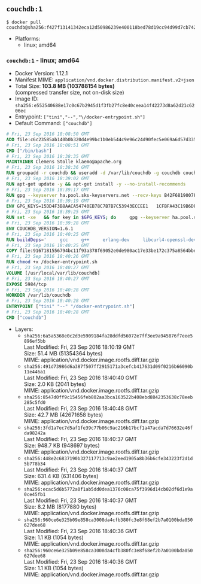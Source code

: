 ## `couchdb:1`

```console
$ docker pull couchdb@sha256:f427f13141342eca12d50986239e400118bed78d19cc94d99d7cb74208f14c41
```

-	Platforms:
	-	linux; amd64

### `couchdb:1` - linux; amd64

-	Docker Version: 1.12.1
-	Manifest MIME: `application/vnd.docker.distribution.manifest.v2+json`
-	Total Size: **103.8 MB (103788154 bytes)**  
	(compressed transfer size, not on-disk size)
-	Image ID: `sha256:e552540688e17c0c67b2945d1f3fb27fc8e40ceea14f42273d8a62d21c6206ec`
-	Entrypoint: `["tini","--","\/docker-entrypoint.sh"]`
-	Default Command: `["couchdb"]`

```dockerfile
# Fri, 23 Sep 2016 18:08:50 GMT
ADD file:c6c23585ab140b0b320d4e99bc1b0eb544c9e96c24d90fec5e069a6d57d335ca in / 
# Fri, 23 Sep 2016 18:08:51 GMT
CMD ["/bin/bash"]
# Fri, 23 Sep 2016 18:38:35 GMT
MAINTAINER Clemens Stolle klaemo@apache.org
# Fri, 23 Sep 2016 18:38:36 GMT
RUN groupadd -r couchdb && useradd -d /var/lib/couchdb -g couchdb couchdb
# Fri, 23 Sep 2016 18:39:02 GMT
RUN apt-get update -y && apt-get install -y --no-install-recommends     ca-certificates     curl     erlang-nox     libicu52     libmozjs185-1.0     libnspr4     libnspr4-0d   && rm -rf /var/lib/apt/lists/*
# Fri, 23 Sep 2016 18:39:17 GMT
RUN gpg --keyserver ha.pool.sks-keyservers.net --recv-keys B42F6819007F00F88E364FD4036A9C25BF357DD4   && curl -o /usr/local/bin/gosu -fSL "https://github.com/tianon/gosu/releases/download/1.7/gosu-$(dpkg --print-architecture)"   && curl -o /usr/local/bin/gosu.asc -fSL "https://github.com/tianon/gosu/releases/download/1.7/gosu-$(dpkg --print-architecture).asc"   && gpg --verify /usr/local/bin/gosu.asc   && rm /usr/local/bin/gosu.asc   && chmod +x /usr/local/bin/gosu   && gpg --keyserver ha.pool.sks-keyservers.net --recv-keys 6380DC428747F6C393FEACA59A84159D7001A4E5   && curl -o /usr/local/bin/tini -fSL "https://github.com/krallin/tini/releases/download/v0.9.0/tini"   && curl -o /usr/local/bin/tini.asc -fSL "https://github.com/krallin/tini/releases/download/v0.9.0/tini.asc"   && gpg --verify /usr/local/bin/tini.asc   && rm /usr/local/bin/tini.asc   && chmod +x /usr/local/bin/tini
# Fri, 23 Sep 2016 18:39:19 GMT
ENV GPG_KEYS=15DD4F3B8AACA54740EB78C7B7B7C53943ECCEE1   1CFBFA43C19B6DF4A0CA3934669C02FFDF3CEBA3   25BBBAC113C1BFD5AA594A4C9F96B92930380381   4BFCA2B99BADC6F9F105BEC9C5E32E2D6B065BFB   5D680346FAA3E51B29DBCB681015F68F9DA248BC   7BCCEB868313DDA925DF1805ECA5BCB7BB9656B0   C3F4DFAEAD621E1C94523AEEC376457E61D50B88   D2B17F9DA23C0A10991AF2E3D9EE01E47852AEE4   E0AF0A194D55C84E4A19A801CDB0C0F904F4EE9B
# Fri, 23 Sep 2016 18:39:25 GMT
RUN set -xe   && for key in $GPG_KEYS; do     gpg --keyserver ha.pool.sks-keyservers.net --recv-keys "$key";   done
# Fri, 23 Sep 2016 18:39:28 GMT
ENV COUCHDB_VERSION=1.6.1
# Fri, 23 Sep 2016 18:40:25 GMT
RUN buildDeps='     gcc     g++     erlang-dev     libcurl4-openssl-dev     libicu-dev     libmozjs185-dev     libnspr4-dev     make   '   && apt-get update && apt-get install -y --no-install-recommends $buildDeps   && curl -fSL http://apache.osuosl.org/couchdb/source/$COUCHDB_VERSION/apache-couchdb-$COUCHDB_VERSION.tar.gz -o couchdb.tar.gz   && curl -fSL https://www.apache.org/dist/couchdb/source/$COUCHDB_VERSION/apache-couchdb-$COUCHDB_VERSION.tar.gz.asc -o couchdb.tar.gz.asc   && gpg --verify couchdb.tar.gz.asc   && mkdir -p /usr/src/couchdb   && tar -xzf couchdb.tar.gz -C /usr/src/couchdb --strip-components=1   && cd /usr/src/couchdb   && ./configure --with-js-lib=/usr/lib --with-js-include=/usr/include/mozjs   && make && make install   && apt-get purge -y --auto-remove $buildDeps   && rm -rf /var/lib/apt/lists/* /usr/src/couchdb /couchdb.tar.gz*   && chown -R couchdb:couchdb     /usr/local/lib/couchdb /usr/local/etc/couchdb     /usr/local/var/lib/couchdb /usr/local/var/log/couchdb /usr/local/var/run/couchdb   && chmod -R g+rw     /usr/local/lib/couchdb /usr/local/etc/couchdb     /usr/local/var/lib/couchdb /usr/local/var/log/couchdb /usr/local/var/run/couchdb   && mkdir -p /var/lib/couchdb   && sed -e 's/^bind_address = .*$/bind_address = 0.0.0.0/' -i /usr/local/etc/couchdb/default.ini   && sed -e 's!/usr/local/var/log/couchdb/couch.log$!/dev/null!' -i /usr/local/etc/couchdb/default.ini
# Fri, 23 Sep 2016 18:40:25 GMT
COPY file:9167181556794bc11f93a378f69052e0de980ac17e33be172c375a8564bbe89a in / 
# Fri, 23 Sep 2016 18:40:26 GMT
RUN chmod +x /docker-entrypoint.sh
# Fri, 23 Sep 2016 18:40:27 GMT
VOLUME [/usr/local/var/lib/couchdb]
# Fri, 23 Sep 2016 18:40:27 GMT
EXPOSE 5984/tcp
# Fri, 23 Sep 2016 18:40:28 GMT
WORKDIR /var/lib/couchdb
# Fri, 23 Sep 2016 18:40:28 GMT
ENTRYPOINT ["tini" "--" "/docker-entrypoint.sh"]
# Fri, 23 Sep 2016 18:40:28 GMT
CMD ["couchdb"]
```

-	Layers:
	-	`sha256:6a5a5368e0c2d3e5909184fa28ddfd56072e7ff3ee9a945876f7eee5896ef5bb`  
		Last Modified: Fri, 23 Sep 2016 18:10:19 GMT  
		Size: 51.4 MB (51354364 bytes)  
		MIME: application/vnd.docker.image.rootfs.diff.tar.gzip
	-	`sha256:491d73986d6a387f507ff2915171a3cefcb417631d09f0216b66090b11e446a1`  
		Last Modified: Fri, 23 Sep 2016 18:40:40 GMT  
		Size: 2.0 KB (2041 bytes)  
		MIME: application/vnd.docker.image.rootfs.diff.tar.gzip
	-	`sha256:8547d0ff9c15456feb802aa3bca163522b408ebd8842353638c78eeb285c5fd0`  
		Last Modified: Fri, 23 Sep 2016 18:40:48 GMT  
		Size: 42.7 MB (42671658 bytes)  
		MIME: application/vnd.docker.image.rootfs.diff.tar.gzip
	-	`sha256:3fd1a7ec7d5af1fe39c77b06c9ac216b17bcf1a47acda7d76632e46fda98242a`  
		Last Modified: Fri, 23 Sep 2016 18:40:37 GMT  
		Size: 948.7 KB (948697 bytes)  
		MIME: application/vnd.docker.image.rootfs.diff.tar.gzip
	-	`sha256:448e2c6837190b327117713c9ae2eed1905a8b36b6cfe343223f2d1d5b778b34`  
		Last Modified: Fri, 23 Sep 2016 18:40:37 GMT  
		Size: 631.4 KB (631406 bytes)  
		MIME: application/vnd.docker.image.rootfs.diff.tar.gzip
	-	`sha256:ecac5d6b5772a0f1ab5dd0dea1376c08ca75f3996d14cb02df6d1e9a0ce45fb1`  
		Last Modified: Fri, 23 Sep 2016 18:40:37 GMT  
		Size: 8.2 MB (8177880 bytes)  
		MIME: application/vnd.docker.image.rootfs.diff.tar.gzip
	-	`sha256:960ce6e325b09e858ca3008da4cfb380fc3e8f68ef2b7a0100bda050627dee68`  
		Last Modified: Fri, 23 Sep 2016 18:40:36 GMT  
		Size: 1.1 KB (1054 bytes)  
		MIME: application/vnd.docker.image.rootfs.diff.tar.gzip
	-	`sha256:960ce6e325b09e858ca3008da4cfb380fc3e8f68ef2b7a0100bda050627dee68`  
		Last Modified: Fri, 23 Sep 2016 18:40:36 GMT  
		Size: 1.1 KB (1054 bytes)  
		MIME: application/vnd.docker.image.rootfs.diff.tar.gzip
